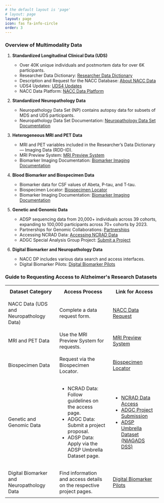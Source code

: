 ```yaml
---
# the default layout is 'page'
# layout: page
layout: page
icon: fas fa-info-circle
order: 3
---
```


### Overview of Multimodality Data

1. **Standardized Longitudinal Clinical Data (UDS)**
   - Over 40K unique individuals and postmortem data for over 6K participants.
   - Researcher Data Dictionary: [Researcher Data Dictionary](https://files.alz.washington.edu/documentation/uds3-rdd.pdf)
   - Description and Request for the NACC Database: [About NACC Data](https://naccdata.org/requesting-data/nacc-data)
   - UDS4 Updates: [UDS4 Updates](https://naccdata.org/nacc-collaborations/uds4-updates)
   - NACC Data Platform: [NACC Data Platform](https://naccdata.org/adrc-resources/nacc-data-platform)

2. **Standardized Neuropathology Data**
   - Neuropathology Data Set (NP) contains autopsy data for subsets of MDS and UDS participants.
   - Neuropathology Data Set Documentation: [Neuropathology Data Set Documentation](https://naccdata.org/data-collection/forms-documentation/np-11)

3. **Heterogeneous MRI and PET Data**
   - MRI and PET variables included in the Researcher’s Data Dictionary — Imaging Data (RDD-ID).
   - MRI Preview System: [MRI Preview System](https://naccdata.org/requesting-data/mri-previews)
   - Biomarker Imaging Documentation: [Biomarker Imaging Documentation](https://naccdata.org/data-collection/forms-documentation/biomarker-imaging)

4. **Blood Biomarker and Biospecimen Data**
   - Biomarker data for CSF values of Abeta, P-tau, and T-tau.
   - Biospecimen Locator: [Biospecimen Locator](https://naccdata.org/requesting-data/biospecimen-locator)
   - Biomarker Imaging Documentation: [Biomarker Imaging Documentation](https://naccdata.org/data-collection/forms-documentation/biomarker-imaging)

5. **Genetic and Genomic Data**
   - ADSP sequencing data from 20,000+ individuals across 39 cohorts, expanding to 100,000 participants across 70+ cohorts by 2023.
   - Partnerships for Genomic Collaborations: [Partnerships](https://naccdata.org/nacc-collaborations/partnerships)
   - Accessing NCRAD Data: [Accessing NCRAD Data](https://www.ncrad.org/accessing_data.html)
   - ADGC Special Analysis Group Project: [Submit a Project](https://www.adgenetics.org/content/submit-adgc-special-analysis-group-project-sag)

6. **Digital Biomarker and Neuropathology Data**
   - NACC DP includes various data search and access interfaces.
   - Digital Biomarker Pilots: [Digital Biomarker Pilots](https://naccdata.org/nacc-collaborations/digital-biomarker-pilots)


### Guide to Requesting Access to Alzheimer's Research Datasets

<style>
  table {width:100%; table-layout:auto;}
  th, td {word-wrap:break-word; overflow-wrap:break-word; font-size: 1em; padding: 10px;}
</style>
<table>
<tr>
<th>Dataset Category</th>
<th>Access Process</th>
<th>Link for Access</th>
</tr>
<tr>
<td>NACC Data (UDS and Neuropathology Data)</td>
<td>Complete a data request form.</td>
<td><a href="https://naccdata.org/requesting-data/nacc-data">NACC Data Request</a></td>
</tr>
<tr>
<td>MRI and PET Data</td>
<td>Use the MRI Preview System for requests.</td>
<td><a href="https://naccdata.org/requesting-data/mri-previews">MRI Preview System</a></td>
</tr>
<tr>
<td>Biospecimen Data</td>
<td>Request via the Biospecimen Locator.</td>
<td><a href="https://naccdata.org/requesting-data/biospecimen-locator">Biospecimen Locator</a></td>
</tr>
<tr>
<td>Genetic and Genomic Data</td>
<td>
<ul>
<li>NCRAD Data: Follow guidelines on the access page.</li>
<li>ADGC Data: Submit a project proposal.</li>
<li>ADSP Data: Apply via the ADSP Umbrella Dataset page.</li>
</ul>
</td>
<td>
<ul>
<li><a href="https://www.ncrad.org/accessing_data.html">NCRAD Data Access</a></li>
<li><a href="https://www.adgenetics.org/content/submit-adgc-special-analysis-group-project-sag">ADGC Project Submission</a></li>
<li><a href="http://vmacdata.org/adsp-phc">ADSP Umbrella Dataset (NIAGADS DSS)</a></li>
</ul>
</td>
</tr>
<tr>
<td>Digital Biomarker and Neuropathology Data</td>
<td>Find information and access details on the respective project pages.</td>
<td><a href="https://naccdata.org/nacc-collaborations/digital-biomarker-pilots">Digital Biomarker Pilots</a></td>
</tr>
</table>

